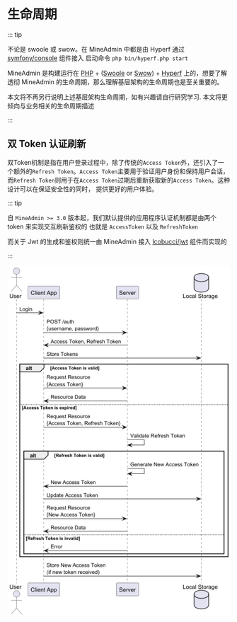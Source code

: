 # 生命周期

::: tip

不论是 swoole 或 swow。在 MineAdmin 中都是由 Hyperf 通过[symfony/console](https://github.com/symfony/console) 组件接入
启动命令 `php bin/hyperf.php start`

MineAdmin 是构建运行在 [PHP](https://php.net) + ([Swoole](https://swoole.com) or [Swow](https://github.com/swow/swow)) + [Hyperf](https://github.com/hyperf/hyperf)
上的，想要了解透彻 MineAdmin 的生命周期，那么理解基层架构的生命周期也是至关重要的。

本文将不再另行说明上述基层架构生命周期，如有兴趣请自行研究学习.
本文将更倾向与业务相关的生命周期描述

:::


## 双 Token 认证刷新

双Token机制是指在用户登录过程中，除了传统的`Access Token`外，还引入了一个额外的`Refresh Token`。`Access Token`主要用于验证用户身份和保持用户会话，
而`Refresh Token`则用于在`Access Token`过期后重新获取新的`Access Token`。这种设计可以在保证安全性的同时，
提供更好的用户体验。

::: tip

自 `MineAdmin >= 3.0` 版本起，我们默认提供的应用程序认证机制都是由两个 token 来实现交互刷新鉴权的
也就是 `AccessToken` 以及 `RefreshToken`

而关于 Jwt 的生成和鉴权则统一由 MineAdmin 接入 [lcobucci/jwt](https://github.com/lcobucci/jwt) 组件而实现的

:::

![时序图](./token.png)
